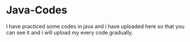 # Java-Codes
I have practiced some codes in java and i have uploaded here so that you can see it and i will upload my every code gradually.
